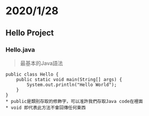 # 2020/1/28
## Hello Project
### Hello.java
> 最基本的Java語法
```java=
public class Hello {
	public static void main(String[] args) {
		System.out.println("Hello World");
	}
}
* public是類別存取的修飾字，可以准許我們存取Java code在裡面
* void 即代表此方法不會回傳任何東西
